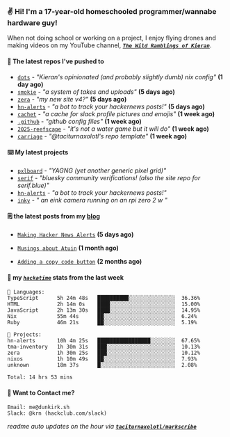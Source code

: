 ### ✌️ Hi! I'm a 17-year-old homeschooled programmer/wannabe hardware guy!

When not doing school or working on a project, I enjoy flying drones and making videos on my YouTube channel, [**_`The Wild Ramblings of Kieran`_**](https://youtube.com/@kieran.rambles).

#### 👷 The latest repos I've pushed to

- [`dots`](https://github.com/taciturnaxolotl/dots) - _"Kieran's opinionated (and probably slightly dumb) nix config"_ **(1 day ago)**
- [`smokie`](https://github.com/taciturnaxolotl/smokie) - _"a system of takes and uploads"_ **(5 days ago)**
- [`zera`](https://github.com/taciturnaxolotl/zera) - _"my new site v4?"_ **(5 days ago)**
- [`hn-alerts`](https://github.com/taciturnaxolotl/hn-alerts) - _"a bot to track your hackernews posts!"_ **(5 days ago)**
- [`cachet`](https://github.com/taciturnaxolotl/cachet) - _"a cache for slack profile pictures and emojis"_ **(1 week ago)**
- [`.github`](https://github.com/taciturnaxolotl/.github) - _"github config files"_ **(1 week ago)**
- [`2025-reefscape`](https://github.com/df1317/2025-reefscape) - _"it's not a water game but it will do"_ **(1 week ago)**
- [`carriage`](https://github.com/taciturnaxolotl/carriage) - _"@taciturnaxolotl's repo template"_ **(1 week ago)**

#### ⌨️ My latest projects

- [`pxlboard`](https://github.com/taciturnaxolotl/pxlboard) - _"YAGNG (yet another generic pixel grid)"_
- [`serif`](https://github.com/taciturnaxolotl/serif) - _"bluesky community verifications! (also the site repo for serif.blue)"_
- [`hn-alerts`](https://github.com/taciturnaxolotl/hn-alerts) - _"a bot to track your hackernews posts!"_
- [`inky`](https://github.com/taciturnaxolotl/inky) - _" an eink camera running on an rpi zero 2 w "_

#### 🗒️ the latest posts from my [blog](https://dunkirk.sh)

- [`Making Hacker News Alerts`](https://dunkirk.sh/blog/hn-alerts/) **(5 days ago)**

- [`Musings about Atuin`](https://dunkirk.sh/blog/atuin/) **(1 month ago)**

- [`Adding a copy code button`](https://dunkirk.sh/blog/adding-a-copy-button/) **(2 months ago)**



#### 📡 my [_`hackatime`_](https://waka.hackclub.com) stats from the last week

```text
💾 Languages:
TypeScript      5h 24m 48s   ██████████░░░░░░░░░░░░░░░  36.36%
HTML            2h 14m 0s    ████░░░░░░░░░░░░░░░░░░░░░  15.00%
JavaScript      2h 13m 30s   ████░░░░░░░░░░░░░░░░░░░░░  14.95%
Nix             55m 44s      ██░░░░░░░░░░░░░░░░░░░░░░░  6.24%
Ruby            46m 21s      ██░░░░░░░░░░░░░░░░░░░░░░░  5.19%

💼 Projects:
hn-alerts       10h 4m 25s   █████████████████░░░░░░░░  67.65%
tma-inventory   1h 30m 31s   ███░░░░░░░░░░░░░░░░░░░░░░  10.13%
zera            1h 30m 25s   ███░░░░░░░░░░░░░░░░░░░░░░  10.12%
nixos           1h 10m 49s   ██░░░░░░░░░░░░░░░░░░░░░░░  7.93%
unknown         18m 37s      █░░░░░░░░░░░░░░░░░░░░░░░░  2.08%

Total: 14 hrs 53 mins
```

#### 📮 Want to Contact me?

```text
Email: me@dunkirk.sh
Slack: @krn (hackclub.com/slack)
```

_readme auto updates on the hour via [**`taciturnaxolotl/markscribe`**](https://github.com/taciturnaxolotl/markscribe)_
